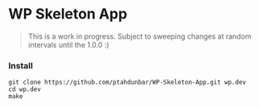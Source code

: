 # WP Skeleton App

> This is a work in progress. Subject to sweeping changes at random intervals until the 1.0.0 :)

### Install
```
git clone https://github.com/ptahdunbar/WP-Skeleton-App.git wp.dev
cd wp.dev
make
```

